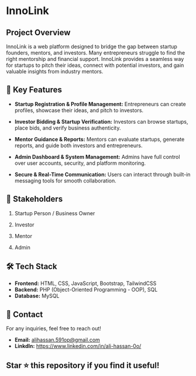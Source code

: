 # **InnoLink**

## Project Overview

InnoLink is a web platform designed to bridge the gap between startup founders, mentors, and investors. Many entrepreneurs struggle to find the right mentorship and financial support. InnoLink provides a seamless way for startups to pitch their ideas, connect with potential investors, and gain valuable insights from industry mentors.

## 🎯 Key Features

- **Startup Registration & Profile Management:** Entrepreneurs can create profiles, showcase their ideas, and pitch to investors.

- **Investor Bidding & Startup Verification:** Investors can browse startups, place bids, and verify business authenticity.

- **Mentor Guidance & Reports:** Mentors can evaluate startups, generate reports, and guide both investors and entrepreneurs.

- **Admin Dashboard & System Management:** Admins have full control over user accounts, security, and platform monitoring.

- **Secure & Real-Time Communication:** Users can interact through built-in messaging tools for smooth collaboration.

## 👥 Stakeholders

1. Startup Person / Business Owner

2. Investor

3. Mentor

4. Admin

## 🛠️ Tech Stack

- **Frontend:** HTML, CSS, JavaScript, Bootstrap, TailwindCSS
- **Backend:** PHP (Object-Oriented Programming - OOP), SQL
- **Database:** MySQL

## 📧 Contact

For any inquiries, feel free to reach out!

- **Email:** alihassan.591op@gmail.com
- **LinkdIn:** https://www.linkedin.com/in/ali-hassan-0o/

## **Star ⭐ this repository if you find it useful!**


